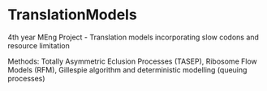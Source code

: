 # TranslationModels
4th year MEng Project - Translation models incorporating slow codons and resource limitation

Methods: Totally Asymmetric Eclusion Processes (TASEP), Ribosome Flow Models (RFM), Gillespie algorithm and deterministic modelling (queuing processes)
